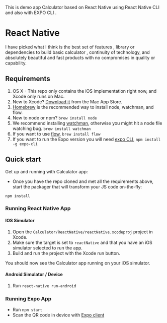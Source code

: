 This is demo app Calculator based on React Native using React Native CLI and also with EXPO CLI .

# React Native

I have picked what I think is the best set of features , library or dependencies
to build basic calculator , continuity of technology, and absolutely beautiful and fast
products with no compromises in quality or capability.

## Requirements

1. OS X - This repo only contains the iOS implementation right now, and Xcode only runs on Mac.
2. New to Xcode? [Download it](https://developer.apple.com/xcode/downloads/) from the Mac App Store.
3. [Homebrew](http://brew.sh/) is the recommended way to install node, watchman, and flow.
4. New to node or npm? `brew install node`
5. We recommend installing [watchman](https://facebook.github.io/watchman/docs/install.html), otherwise you might hit a node file watching bug. `brew install watchman`
6. If you want to use [flow](http://www.flowtype.org), `brew install flow`
7. If you want to run the Expo version you will need [expo CLI](https://expo.io/), `npm install -g expo-cli`

## Quick start

Get up and running with Calculator app:

- Once you have the repo cloned and met all the requirements above, start the
  packager that will transform your JS code on-the-fly:

```
npm install
```

### Running React Native App

#### IOS Simulator

1. Open the `Calculator/ReactNative/reactNative.xcodeproj` project in Xcode.
2. Make sure the target is set to `reactNative` and that you have an iOS simulator
   selected to run the app.
3. Build and run the project with the Xcode run button.

You should now see the Calculator app running on your iOS simulator.

#### Android Simulator / Device

1. Run `react-native run-android`

### Running Expo App

- Run `npm start`
- Scan the QR code in device with [Expo client](https://expo.io/tools#client)
